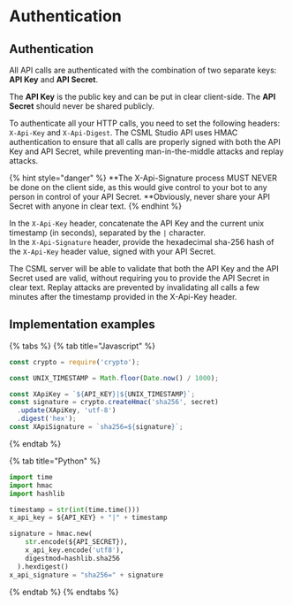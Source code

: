 # Authentication

## Authentication

All API calls are authenticated with the combination of two separate keys: **API Key** and **API Secret**.

The **API Key** is the public key and can be put in clear client-side. The **API Secret** should never be shared publicly.

To authenticate all your HTTP calls, you need to set the following headers: `X-Api-Key` and `X-Api-Digest`. The CSML Studio API uses HMAC authentication to ensure that all calls are properly signed with both the API Key and API Secret, while preventing man-in-the-middle attacks and replay attacks.

{% hint style="danger" %}
**The X-Api-Signature process MUST NEVER be done on the client side, as this would give control to your bot to any person in control of your API Secret. **Obviously, never share your API Secret with anyone in clear text.
{% endhint %}

In the `X-Api-Key` header, concatenate the API Key and the current unix timestamp (in seconds), separated by the `|` character.\
In the `X-Api-Signature` header, provide the hexadecimal sha-256 hash of the `X-Api-Key` header value, signed with your API Secret.

The CSML server will be able to validate that both the API Key and the API Secret used are valid, without requiring you to provide the API Secret in clear text. Replay attacks are prevented by invalidating all calls a few minutes after the timestamp provided in the X-Api-Key header.

## Implementation examples

{% tabs %}
{% tab title="Javascript" %}
```javascript
const crypto = require('crypto');

const UNIX_TIMESTAMP = Math.floor(Date.now() / 1000);

const XApiKey = `${API_KEY}|${UNIX_TIMESTAMP}`;
const signature = crypto.createHmac('sha256', secret)
  .update(XApiKey, 'utf-8')
  .digest('hex');
const XApiSignature = `sha256=${signature}`;
```
{% endtab %}

{% tab title="Python" %}
```python
import time
import hmac
import hashlib

timestamp = str(int(time.time()))
x_api_key = ${API_KEY} + "|" + timestamp

signature = hmac.new(
    str.encode(${API_SECRET}),
    x_api_key.encode('utf8'),
    digestmod=hashlib.sha256
  ).hexdigest()
x_api_signature = "sha256=" + signature
```
{% endtab %}
{% endtabs %}
